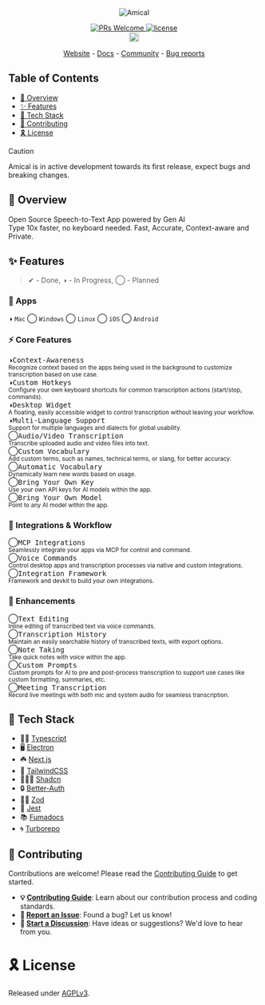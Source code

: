 <!-- Markdown with HTML -->
<div align="center">
<picture>
  <source media="(prefers-color-scheme: dark)" srcset="https://amical.ai/github-readme-header-dark.png">
  <source media="(prefers-color-scheme: light)" srcset="https://amical.ai/github-readme-header-light.png">
  <img alt="Amical" src="https://amical.ai/github-readme-header-light.png">
</picture>
</div>


<p align="center">
  <a href='http://makeapullrequest.com'>
    <img alt='PRs Welcome' src='https://img.shields.io/badge/PRs-welcome-brightgreen.svg?style=shields'/>
  </a>
  <a href="https://opensource.org/license/agpl-v3/">
    <img src="https://img.shields.io/github/license/amicalhq/amical?logo=opensourceinitiative&logoColor=white&label=License&color=8A2BE2" alt="license">
  </a>
  <br>
  <a href="https://amical.ai/community">
    <img src="https://img.shields.io/badge/discord-7289da.svg?style=flat-square&logo=discord" alt="discord" style="height: 20px;">
  </a>
</p>

<p align="center">
  <a href="https://amical.ai">Website</a> - <a href="https://amical.ai/docs">Docs</a> - <a href="https://amical.ai/community">Community</a> - <a href="https://github.com/amicalhq/amical/issues/new?assignees=&labels=bug&template=bug_report.md">Bug reports</a>
</p>

## Table of Contents

- [🔮 Overview](#-overview)
- [✨ Features](#-features)
- [🔰 Tech Stack](#-tech-stack)
- [🤗 Contributing](#-contributing)
- [🎗 License](#-license)

> [!CAUTION]
> Amical is in active development towards its first release, expect bugs and breaking changes.

## 🔮 Overview

Open Source Speech-to-Text App powered by Gen AI\
Type 10x faster, no keyboard needed. Fast, Accurate, Context-aware and Private.

## ✨ Features
> ✔︎ - Done, ◑ - In Progress, ◯ - Planned

### 📱 Apps

◑ `Mac`
◯ `Windows`
◯ `Linux`
◯ `iOS`
◯ `Android`

### ⚡ Core Features

◑<kbd>Context-Awareness</kbd>\
<sup>Recognize context based on the apps being used in the background to customize transcription based on use case.</sup>\
◑<kbd>Custom Hotkeys</kbd>\
<sup>Configure your own keyboard shortcuts for common transcription actions (start/stop, commands).</sup>\
◑<kbd>Desktop Widget</kbd>\
<sup>A floating, easily accessible widget to control transcription without leaving your workflow.</sup>\
◑<kbd>Multi-Language Support</kbd>\
<sup>Support for multiple languages and dialects for global usability.</sup>\
◯<kbd>Audio/Video Transcription</kbd>\
<sup>Transcribe uploaded audio and video files into text.</sup>\
◯<kbd>Custom Vocabulary</kbd>\
<sup>Add custom terms, such as names, technical terms, or slang, for better accuracy.</sup>\
◯<kbd>Automatic Vocabulary</kbd>\
<sup>Dynamically learn new words based on usage.</sup>\
◯<kbd>Bring Your Own Key</kbd>\
<sup>Use your own API keys for AI models within the app.</sup>\
◯<kbd>Bring Your Own Model</kbd>\
<sup>Point to any AI model within the app.</sup>

### 🔗 Integrations & Workflow

◯<kbd>MCP Integrations</kbd>\
<sup>Seamlessly integrate your apps via MCP for control and command.</sup>\
◯<kbd>Voice Commands</kbd>\
<sup>Control desktop apps and transcription processes via native and custom integrations.</sup>\
◯<kbd>Integration Framework</kbd>\
<sup>Framework and devkit to build your own integrations.</sup>

### 🌟 Enhancements

◯<kbd>Text Editing</kbd>\
<sup>Inline editing of transcribed text via voice commands.</sup>\
◯<kbd>Transcription History</kbd>\
<sup>Maintain an easily searchable history of transcribed texts, with export options.</sup>\
◯<kbd>Note Taking</kbd>\
<sup>Take quick notes with voice within the app.</sup>\
◯<kbd>Custom Prompts</kbd>\
<sup>Custom prompts for AI to pre and post-process transcription to support use cases like custom formatting, summaries, etc.</sup>\
◯<kbd>Meeting Transcription</kbd>\
<sup>Record live meetings with both mic and system audio for seamless transcription.</sup>

## 🔰 Tech Stack

- 🧑‍💻 [Typescript](https://www.typescriptlang.org/)
- 🖥️ [Electron](https://electronjs.org/)
- ☘️ [Next.js](https://nextjs.org/)
- 🎨 [TailwindCSS](https://tailwindcss.com/)
- 🧑🏼‍🎨 [Shadcn](https://ui.shadcn.com/)
- 🔒 [Better-Auth](https://better-auth.com/)
- 🧘‍♂️ [Zod](https://zod.dev/)
- 🐞 [Jest](https://jestjs.io/)
- 📚 [Fumadocs](https://github.com/fuma-nama/fumadocs)
- 🌀 [Turborepo](https://turbo.build/)

## 🤗 Contributing

Contributions are welcome! Please read the [Contributing Guide][contributing] to get started.

- **💡 [Contributing Guide][contributing]**: Learn about our contribution process and coding standards.
- **🐛 [Report an Issue][issues]**: Found a bug? Let us know!
- **💬 [Start a Discussion][discussions]**: Have ideas or suggestions? We'd love to hear from you.

# 🎗 License

Released under [AGPLv3][license].

<!-- REFERENCE LINKS -->
[contributing]: https://github.com/amicalhq/amical/blob/main/CONTRIBUTING.md
[license]: https://github.com/amicalhq/amical/blob/main/LICENSE
[discussions]: https://discuss.amical.ai
[issues]: https://github.com/amicalhq/amical/issues
[pulls]: https://github.com/amicalhq/amical/pulls "submit a pull request"